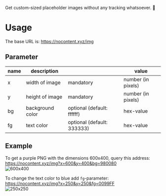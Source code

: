 Get custom-sized placeholder images without any tracking whatsoever. :rocket:

# Usage
The base URL is: https://nocontent.xyz/img

## Parameter
|name|description||value|
|---|---|---|---|
|x|width of image|mandatory|number (in pixels)|
|y|height of image|mandatory|number (in pixels)|
|bg|background color|optional (default: ffffff)|hex-value|
|fg|text color|optional (default: 333333)|hex-value|

## Example
To get a purple PNG with the dimensions 600x400, query this address:
https://nocontent.xyz/img?x=600&y=400&bg=980080  
![600x400](https://nocontent.xyz/img?x=600&y=400&bg=980080)

To change the text color to blue add `fg`-parameter: https://nocontent.xyz/img?x=250&y=250&fg=0099FF  
![250x250](https://nocontent.xyz/img?x=250&y=250&fg=0099FF)
